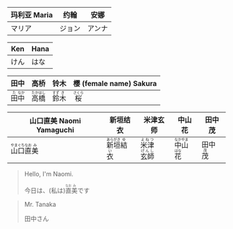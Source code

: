 | 玛利亚 Maria | 约翰   | 安娜   |
| ------------ | ------ | ------ |
| マリア       | ジョン | アンナ |

| Ken  | Hana |
| ---- | ---- |
| けん | はな |



| 田中                                      | 高桥                                        | 铃木                                      | 樱 (female name) Sakura        |
| ----------------------------------------- | ------------------------------------------- | ----------------------------------------- | ------------------------------ |
| <ruby>田<rt>た</rt>中<rt>なか</rt></ruby> | <ruby>高<rt>たか</rt>橋<rt>はし</rt></ruby> | <ruby>鈴<rt>すず</rt>木<rt>き</rt></ruby> | <ruby>桜<rt>さくら</rt></ruby> |

| 山口直美 Naomi Yamaguchi                                     | 新垣结衣                                                     | 米津玄师                                            | 中山花                                                       | 田中茂                         |
| ------------------------------------------------------------ | ------------------------------------------------------------ | --------------------------------------------------- | ------------------------------------------------------------ | ------------------------------ |
| <ruby>山<rt>やま</rt>口<rt>ぐち</rt></ruby><ruby>直<rt>なお</rt>美<rt>み</rt></ruby> | <ruby>新<rt>あら</rt>垣<rt>がき</rt></ruby><ruby>結<rt>ゆ</rt>衣<rt>い</rt></ruby> | <ruby>米津<rt>よねつ</rt>玄師<rt>げんし</rt></ruby> | <ruby>中<rt>なか</rt>山<rt>やま</rt></ruby><ruby>花<rt>はな</rt></ruby> | 田中<ruby>茂<rt>茂</rt></ruby> |

> Hello, I'm Naomi.
>
> 今日は、(私は)<ruby>直<rt>なお</rt>美<rt>み</rt></ruby>です

> Mr. Tanaka
>
> 田中さん
